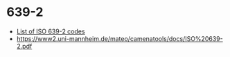 # 639-2

- [List of ISO 639-2 codes](https://en.wikipedia.org/wiki/List_of_ISO_639-2_codes)
- https://www2.uni-mannheim.de/mateo/camenatools/docs/ISO%20639-2.pdf
